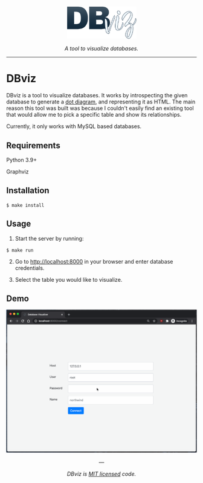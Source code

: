 <p align="center">
    <img width="183px" src="https://raw.githubusercontent.com/nav/dbviz/master/docs/img/dbviz-light.png" alt='DBviz'>
</p>
<p align="center">
    <em>A tool to visualize databases.</em>
</p>

---

# DBviz

DBviz is a tool to visualize databases. It works by introspecting the given database to
generate a [dot diagram](https://graphviz.org/doc/info/lang.html), and representing it
as HTML. The main reason this tool was built was because I couldn't easily find an
existing tool that would allow me to pick a specific table and show its relationships.

Currently, it only works with MySQL based databases.

## Requirements

Python 3.9+

Graphviz

## Installation

```shell
$ make install
```

## Usage

1. Start the server by running:

```shell
$ make run
```

2. Go to [http://localhost:8000](http://localhost:8000) in your browser and enter database credentials.

3. Select the table you would like to visualize.

## Demo

![DBViz Demo](https://raw.githubusercontent.com/nav/dbviz/master/docs/img/demo.gif)

<p align="center">&mdash;</p>
<p align="center"><i>DBviz is <a href="https://github.com/nav/dbviz/blob/master/LICENSE">MIT licensed</a> code.</i></p>
